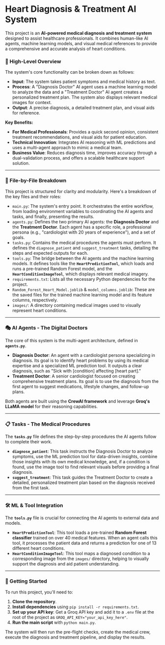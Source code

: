 # Heart Diagnosis & Treatment AI System

This project is an **AI-powered medical diagnosis and treatment system** designed to assist healthcare professionals. It combines human-like AI agents, machine learning models, and visual medical references to provide a comprehensive and accurate analysis of heart conditions.

### 🎯 High-Level Overview

The system's core functionality can be broken down as follows:

* **Input**: The system takes patient symptoms and medical history as text.
* **Process**: A "Diagnosis Doctor" AI agent uses a machine learning model to analyze the data and a "Treatment Doctor" AI agent creates a personalized treatment plan. The system also displays relevant medical images for context.
* **Output**: A precise diagnosis, a detailed treatment plan, and visual aids for reference.

**Key Benefits:**

* **For Medical Professionals**: Provides a quick second opinion, consistent treatment recommendations, and visual aids for patient education.
* **Technical Innovation**: Integrates AI reasoning with ML predictions and uses a multi-agent approach to mimic a medical team.
* **Business Value**: Reduces diagnosis time, improves accuracy through a dual-validation process, and offers a scalable healthcare support solution.

---

### 🔧 File-by-File Breakdown

This project is structured for clarity and modularity. Here's a breakdown of the key files and their roles:

* `main.py`: The system's entry point. It orchestrates the entire workflow, from loading environment variables to coordinating the AI agents and tasks, and finally, presenting the results.
* `agents.py`: Defines the two primary AI agents: the **Diagnosis Doctor** and the **Treatment Doctor**. Each agent has a specific role, a professional persona (e.g., "cardiologist with 20 years of experience"), and a set of goals.
* `tasks.py`: Contains the medical procedures the agents must perform. It defines the `diagnose_patient` and `suggest_treatment` tasks, detailing the steps and expected outputs for each.
* `tools.py`: The bridge between the AI agents and the machine learning models. It defines tools like the **`HeartPredictionTool`**, which loads and runs a pre-trained Random Forest model, and the **`HeartConditionImageTool`**, which displays relevant medical imagery.
* `requirements.txt`: Lists all the necessary Python dependencies for the project.
* `Random_Forest_Heart_Model.joblib` & `model_columns.joblib`: These are the saved files for the trained machine learning model and its feature columns, respectively.
* `images/`: A directory containing medical images used to visually represent heart conditions.

---

### 🎭 AI Agents - The Digital Doctors

The core of this system is the multi-agent architecture, defined in **`agents.py`**.

* **Diagnosis Doctor**: An agent with a cardiologist persona specializing in diagnosis. Its goal is to identify heart problems by using its medical expertise and a specialized ML prediction tool. It outputs a clear diagnosis, such as "Sick with [condition] affecting [heart part]."
* **Treatment Doctor**: A senior cardiologist focused on creating comprehensive treatment plans. Its goal is to use the diagnosis from the first agent to suggest medications, lifestyle changes, and follow-up plans.

Both agents are built using the **CrewAI framework** and leverage **Groq's LLaMA model** for their reasoning capabilities.

---

### 📋 Tasks - The Medical Procedures

The **`tasks.py`** file defines the step-by-step procedures the AI agents follow to complete their work.

* **`diagnose_patient`**: This task instructs the Diagnosis Doctor to analyze symptoms, use the ML prediction tool for data-driven insights, combine those insights with its own medical knowledge, and, if a condition is found, use the image tool to find relevant visuals before providing a final diagnosis.
* **`suggest_treatment`**: This task guides the Treatment Doctor to create a detailed, personalized treatment plan based on the diagnosis received from the first task.

---

### 🛠️ ML & Tool Integration

The **`tools.py`** file is crucial for connecting the AI agents to external data and models.

* **`HeartPredictionTool`**: This tool loads a pre-trained **Random Forest classifier** trained on over 40 medical features. When an agent calls this tool, it processes the patient data and returns a prediction for one of 13 different heart conditions.
* **`HeartConditionImageTool`**: This tool maps a diagnosed condition to a corresponding image from the `images/` directory, helping to visually support the diagnosis and aid patient understanding.

---

### 🚀 Getting Started

To run this project, you'll need to:

1.  **Clone the repository**.
2.  **Install dependencies** using `pip install -r requirements.txt`.
3.  **Set up your API key**: Get a Groq API key and add it to a `.env` file at the root of the project as `GROQ_API_KEY="your_api_key_here"`.
4.  **Run the main script** with `python main.py`.

The system will then run the pre-flight checks, create the medical crew, execute the diagnosis and treatment pipeline, and display the results.
